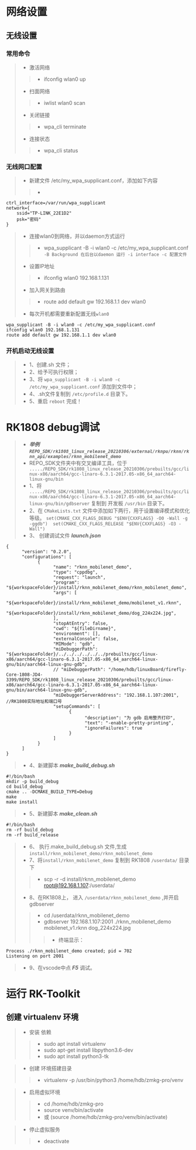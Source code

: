 # 网络设置
## 无线设置
### 常用命令
>* 激活网络
>>* ifconfig wlan0 up
>* 扫面网络
>>* iwlist wlan0 scan
>* 关闭链接
>>* wpa_cli terminate
>* 连接状态
>>* wpa_cli status

### 无线网口配置
>* 新建文件 /etc/my_wpa_supplicant.conf，添加如下内容
>>* 
```
ctrl_interface=/var/run/wpa_supplicant
network={
	ssid="TP-LINK_22E1D2"
	psk="密码"
}
```
>* 连接wlan0到网络，并以daemon方式运行
>>* wpa_supplicant -B -i wlan0 -c /etc/my_wpa_supplicant.conf
`
-B Background 在后台以daemon 运行
-i interface
-c 配置文件
`
>* 设置IP地址
>>*  ifconfig wlan0 192.168.1.131
>*  加入网关到路由
>>* route add default gw 192.168.1.1 dev wlan0
>
>* 每次开机都需要重新配置无线`wlan0`
```
wpa_supplicant -B -i wlan0 -c /etc/my_wpa_supplicant.conf
ifconfig wlan0 192.168.1.131
route add default gw 192.168.1.1 dev wlan0
```
### 开机启动无线设置
>* 1、创建.sh 文件；
>* 2、给予可执行权限；
>* 3、将 `wpa_supplicant -B -i wlan0 -c /etc/my_wpa_supplicant.conf` 添加到文件中；
>* 4、.sh文件复制到 `/etc/profile.d` 目录下。
>* 5、重启 `reboot`   完成！


# RK1808 debug调试 
>* ***举例 `REPO_SDK/rk1808_linux_release_20210306/external/rknpu/rknn/rknn_api/examples/rknn_mobilenet_demo`***
>* REPO_SDK文件夹中有交叉编译工具，位于 ` ...../REPO_SDK/rk1808_linux_release_20210306/prebuilts/gcc/linux-x86/aarch64/gcc-linaro-6.3.1-2017.05-x86_64_aarch64-linux-gnu/bin`
>* 1、将 ` ...../REPO_SDK/rk1808_linux_release_20210306/prebuilts/gcc/linux-x86/aarch64/gcc-linaro-6.3.1-2017.05-x86_64_aarch64-linux-gnu/bin/gdbserver` 复制到 开发板 `/usr/bin` 目录下。
>* 2、在 `CMakeLists.txt` 文件中添加如下两行，用于设置编译模式和优化等级。 
`
set(CMAKE_CXX_FLAGS_DEBUG "$ENV{CXXFLAGS} -O0 -Wall -g -ggdb") 
set(CMAKE_CXX_FLAGS_RELEASE "$ENV{CXXFLAGS} -O3 -Wall")
`
>* 3、 创建调试文件 ***launch.json***
```
{
      "version": "0.2.0",
      "configurations": [
            {
                  "name": "rknn_mobilenet_demo",
                  "type": "cppdbg",
                  "request": "launch",
                  "program": "${workspaceFolder}/install/rknn_mobilenet_demo/rknn_mobilenet_demo",
                  "args": [
                        "${workspaceFolder}/install/rknn_mobilenet_demo/mobilenet_v1.rknn",
                        "${workspaceFolder}/install/rknn_mobilenet_demo/dog_224x224.jpg",
                  ],
                  "stopAtEntry": false,
                  "cwd": "${fileDirname}",
                  "environment": [],
                  "externalConsole": false,
                  "MIMode": "gdb",
                  "miDebuggerPath": "${workspaceFolder}/../../../../../../prebuilts/gcc/linux-x86/aarch64/gcc-linaro-6.3.1-2017.05-x86_64_aarch64-linux-gnu/bin/aarch64-linux-gnu-gdb",
                  // "miDebuggerPath": "/home/hdb/linuxBoard/firefly-Core-1808-JD4-3399/REPO_SDK/rk1808_linux_release_20210306/prebuilts/gcc/linux-x86/aarch64/gcc-linaro-6.3.1-2017.05-x86_64_aarch64-linux-gnu/bin/aarch64-linux-gnu-gdb",
                  "miDebuggerServerAddress": "192.168.1.107:2001",	//RK1808实际地址和端口号
                  "setupCommands": [
                        {
                              "description": "为 gdb 启用整齐打印",
                              "text": "-enable-pretty-printing",
                              "ignoreFailures": true
                        }
                  ]
            }
      ]
}
```
>* 4、新建脚本 ***make_build_debug.sh***
```
#!/bin/bash
mkdir -p build_debug
cd build_debug
cmake .. -DCMAKE_BUILD_TYPE=Debug
make
make install
```
>* 5、新建脚本 ***make_clean.sh***
```
#!/bin/bash
rm -rf build_debug
rm -rf build_release
```
>* 6、 执行.make_build_debug.sh 文件,生成 `install/rknn_mobilenet_demo/rknn_mobilenet_demo`
>* 7、将`install/rknn_mobilenet_demo` 复制到 RK1808 `/userdata/` 目录下
>>* scp -r -d install/rknn_mobilenet_demo root@192.168.1.107:/userdata/
>* 8、在RK1808上， 进入 `/userdata/rknn_mobilenet_demo` ,并开启 gdbserver
>>* cd /userdata/rknn_mobilenet_demo
>>* gdbserver 192.168.1.107:2001 ./rknn_mobilenet_demo mobilenet_v1.rknn dog_224x224.jpg
>>>* 终端显示：
```
Process ./rknn_mobilenet_demo created; pid = 702                                
Listening on port 2001 
```
>* 9、在vscode中点 ***F5*** 调试。

# 运行 **RK-Toolkit**
## 创建 **virtualenv** 环境
>* 安装 依赖
>>* sudo apt install virtualenv
>>* sudo apt-get install libpython3.6-dev
>>* sudo apt install python3-tk

>* 创建 环境搭建目录
>>* virtualenv -p /usr/bin/python3 /home/hdb/zmkg-pro/venv

>* 启用虚拟环境
>>* cd /home/hdb/zmkg-pro
>>* source venv/bin/activate
>>* 或 (source /home/hdb/zmkg-pro/venv/bin/activate)

>* 停止虚拟服务
>>* deactivate